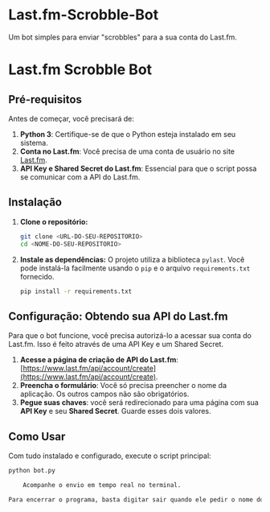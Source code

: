 # Last.fm-Scrobble-Bot
Um bot simples para enviar "scrobbles"  para a sua conta do Last.fm.


# Last.fm Scrobble Bot

## Pré-requisitos

Antes de começar, você precisará de:

1.  **Python 3**: Certifique-se de que o Python esteja instalado em seu sistema.
2.  **Conta no Last.fm**: Você precisa de uma conta de usuário no site [Last.fm](https://www.last.fm).
3.  **API Key e Shared Secret do Last.fm**: Essencial para que o script possa se comunicar com a API do Last.fm.

## Instalação

1.  **Clone o repositório:**
    ```bash
    git clone <URL-DO-SEU-REPOSITORIO>
    cd <NOME-DO-SEU-REPOSITORIO>
    ```

2.  **Instale as dependências:**
    O projeto utiliza a biblioteca `pylast`. Você pode instalá-la facilmente usando o `pip` e o arquivo `requirements.txt` fornecido.
    ```bash
    pip install -r requirements.txt
    ```

## Configuração: Obtendo sua API do Last.fm

Para que o bot funcione, você precisa autorizá-lo a acessar sua conta do Last.fm. Isso é feito através de uma API Key e um Shared Secret.

1.  **Acesse a página de criação de API do Last.fm**: [https://www.last.fm/api/account/create](https://www.last.fm/api/account/create).
2.  **Preencha o formulário**: Você só precisa preencher o nome da aplicação. Os outros campos não são obrigatórios.
3.  **Pegue suas chaves**: você será redirecionado para uma página com sua **API Key** e seu **Shared Secret**. Guarde esses dois valores.

## Como Usar

Com tudo instalado e configurado, execute o script principal:

```bash
python bot.py

    Acompanhe o envio em tempo real no terminal.

Para encerrar o programa, basta digitar sair quando ele pedir o nome do artista.
